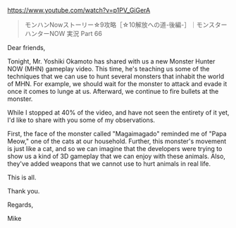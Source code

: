 https://www.youtube.com/watch?v=p1PV_GiGerA

> モンハンNowストーリー☆9攻略［☆10解放への道-後編-］｜モンスターハンターNOW 実況 Part 66

Dear friends,

Tonight, Mr. Yoshiki Okamoto has shared with us a new Monster Hunter NOW (MHN) gameplay video. This time, he's teaching us some of the techniques that we can use to hunt several monsters that inhabit the world of MHN. For example, we should wait for the monster to attack and evade it once it comes to lunge at us. Afterward, we continue to fire bullets at the monster.

While I stopped at 40% of the video, and have not seen the entirety of it yet, I'd like to share with you some of my observations.

First, the face of the monster called "Magaimagado" reminded me of "Papa Meow," one of the cats at our household. Further, this monster's movement is just like a cat, and so we can imagine that the developers were trying to show us a kind of 3D gameplay that we can enjoy with these animals. Also, they've added weapons that we cannot use to hurt animals in real life.

This is all.

Thank you.

Regards,

Mike
